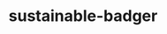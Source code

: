---
title: sustainable-badger
link: https://github.com/zhaoyi3264/sustainable-badger
desc: This game is made to demonstrates the how our daily decisions can affect our carbon footprints.
skill: Java Swing, Processing
order: 4
---